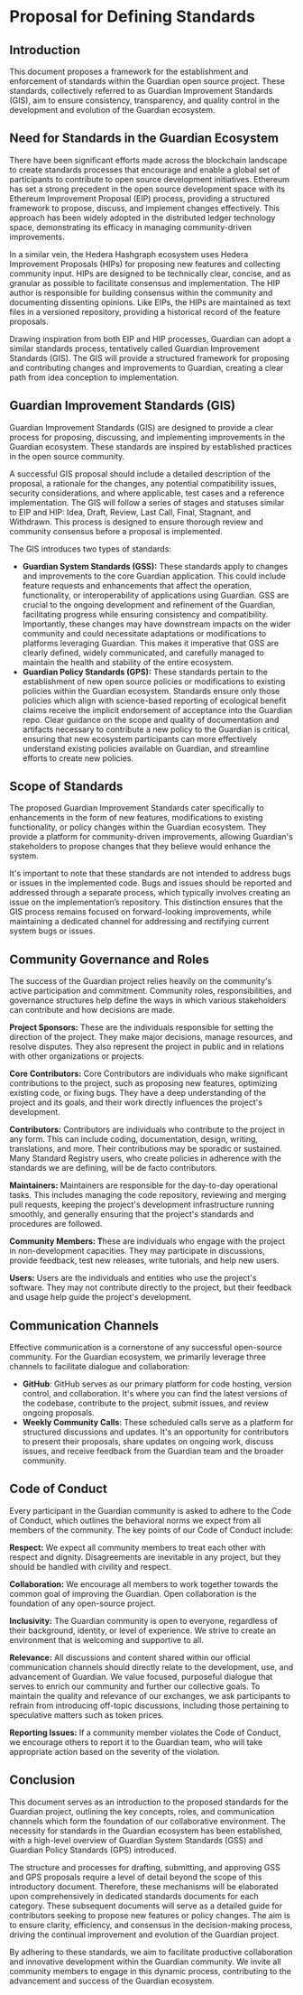 # Proposal for Defining Standards

## Introduction

This document proposes a framework for the establishment and enforcement of standards within the Guardian open source project. These standards, collectively referred to as Guardian Improvement Standards (GIS), aim to ensure consistency, transparency, and quality control in the development and evolution of the Guardian ecosystem.

## Need for Standards in the Guardian Ecosystem

There have been significant efforts made across the blockchain landscape to create standards processes that encourage and enable a global set of participants to contribute to open source development initiatives. Ethereum has set a strong precedent in the open source development space with its Ethereum Improvement Proposal (EIP) process, providing a structured framework to propose, discuss, and implement changes effectively. This approach has been widely adopted in the distributed ledger technology space, demonstrating its efficacy in managing community-driven improvements.

In a similar vein, the Hedera Hashgraph ecosystem uses Hedera Improvement Proposals (HIPs) for proposing new features and collecting community input. HIPs are designed to be technically clear, concise, and as granular as possible to facilitate consensus and implementation. The HIP author is responsible for building consensus within the community and documenting dissenting opinions. Like EIPs, the HIPs are maintained as text files in a versioned repository, providing a historical record of the feature proposals.

Drawing inspiration from both EIP and HIP processes, Guardian can adopt a similar standards process, tentatively called Guardian Improvement Standards (GIS). The GIS will provide a structured framework for proposing and contributing changes and improvements to Guardian, creating a clear path from idea conception to implementation.

## Guardian Improvement Standards (GIS)

Guardian Improvement Standards (GIS) are designed to provide a clear process for proposing, discussing, and implementing improvements in the Guardian ecosystem. These standards are inspired by established practices in the open source community.

A successful GIS proposal should include a detailed description of the proposal, a rationale for the changes, any potential compatibility issues, security considerations, and where applicable, test cases and a reference implementation. The GIS will follow a series of stages and statuses similar to EIP and HIP: Idea, Draft, Review, Last Call, Final, Stagnant, and Withdrawn. This process is designed to ensure thorough review and community consensus before a proposal is implemented.

The GIS introduces two types of standards:

* **Guardian System Standards (GSS):** These standards apply to changes and improvements to the core Guardian application. This could include feature requests and enhancements that affect the operation, functionality, or interoperability of applications using Guardian. GSS are crucial to the ongoing development and refinement of the Guardian, facilitating progress while ensuring consistency and compatibility. Importantly, these changes may have downstream impacts on the wider community and could necessitate adaptations or modifications to platforms leveraging Guardian. This makes it imperative that GSS are clearly defined, widely communicated, and carefully managed to maintain the health and stability of the entire ecosystem.
* **Guardian Policy Standards (GPS):** These standards pertain to the establishment of new open source policies or modifications to existing policies within the Guardian ecosystem. Standards ensure only those policies which align with science-based reporting of ecological benefit claims receive the implicit endorsement of acceptance into the Guardian repo. Clear guidance on the scope and quality of documentation and artifacts necessary to contribute a new policy to the Guardian is critical, ensuring that new ecosystem participants can more effectively understand existing policies available on Guardian, and streamline efforts to create new policies.

## Scope of Standards

The proposed Guardian Improvement Standards cater specifically to enhancements in the form of new features, modifications to existing functionality, or policy changes within the Guardian ecosystem. They provide a platform for community-driven improvements, allowing Guardian's stakeholders to propose changes that they believe would enhance the system.

It's important to note that these standards are not intended to address bugs or issues in the implemented code. Bugs and issues should be reported and addressed through a separate process, which typically involves creating an issue on the implementation’s repository. This distinction ensures that the GIS process remains focused on forward-looking improvements, while maintaining a dedicated channel for addressing and rectifying current system bugs or issues.

## Community Governance and Roles

The success of the Guardian project relies heavily on the community's active participation and commitment. Community roles, responsibilities, and governance structures help define the ways in which various stakeholders can contribute and how decisions are made.

**Project Sponsors:** These are the individuals responsible for setting the direction of the project. They make major decisions, manage resources, and resolve disputes. They also represent the project in public and in relations with other organizations or projects.

**Core Contributors:** Core Contributors are individuals who make significant contributions to the project, such as proposing new features, optimizing existing code, or fixing bugs. They have a deep understanding of the project and its goals, and their work directly influences the project's development.

**Contributors:** Contributors are individuals who contribute to the project in any form. This can include coding, documentation, design, writing, translations, and more. Their contributions may be sporadic or sustained. Many Standard Registry users, who create policies in adherence with the standards we are defining, will be de facto contributors.

**Maintainers:** Maintainers are responsible for the day-to-day operational tasks. This includes managing the code repository, reviewing and merging pull requests, keeping the project's development infrastructure running smoothly, and generally ensuring that the project's standards and procedures are followed.

**Community Members: T**hese are individuals who engage with the project in non-development capacities. They may participate in discussions, provide feedback, test new releases, write tutorials, and help new users.

**Users:** Users are the individuals and entities who use the project's software. They may not contribute directly to the project, but their feedback and usage help guide the project's development.

## &#x20;Communication Channels

Effective communication is a cornerstone of any successful open-source community. For the Guardian ecosystem, we primarily leverage three channels to facilitate dialogue and collaboration:

* **GitHub**: GitHub serves as our primary platform for code hosting, version control, and collaboration. It's where you can find the latest versions of the codebase, contribute to the project, submit issues, and review ongoing proposals.
* **Weekly Community Calls**: These scheduled calls serve as a platform for structured discussions and updates. It's an opportunity for contributors to present their proposals, share updates on ongoing work, discuss issues, and receive feedback from the Guardian team and the broader community.

## &#x20;Code of Conduct

Every participant in the Guardian community is asked to adhere to the Code of Conduct, which outlines the behavioral norms we expect from all members of the community. The key points of our Code of Conduct include:

**Respect:** We expect all community members to treat each other with respect and dignity. Disagreements are inevitable in any project, but they should be handled with civility and respect.

**Collaboration:** We encourage all members to work together towards the common goal of improving the Guardian. Open collaboration is the foundation of any open-source project.

**Inclusivity:** The Guardian community is open to everyone, regardless of their background, identity, or level of experience. We strive to create an environment that is welcoming and supportive to all.

**Relevance:** All discussions and content shared within our official communication channels should directly relate to the development, use, and advancement of Guardian. We value focused, purposeful dialogue that serves to enrich our community and further our collective goals. To maintain the quality and relevance of our exchanges, we ask participants to refrain from introducing off-topic discussions, including those pertaining to speculative matters such as token prices.

**Reporting Issues:** If a community member violates the Code of Conduct, we encourage others to report it to the Guardian team, who will take appropriate action based on the severity of the violation.

## Conclusion

This document serves as an introduction to the proposed standards for the Guardian project, outlining the key concepts, roles, and communication channels which form the foundation of our collaborative environment. The necessity for standards in the Guardian ecosystem has been established, with a high-level overview of Guardian System Standards (GSS) and Guardian Policy Standards (GPS) introduced.&#x20;

The structure and processes for drafting, submitting, and approving GSS and GPS proposals require a level of detail beyond the scope of this introductory document. Therefore, these mechanisms will be elaborated upon comprehensively in dedicated standards documents for each category. These subsequent documents will serve as a detailed guide for contributors seeking to propose new features or policy changes. The aim is to ensure clarity, efficiency, and consensus in the decision-making process, driving the continual improvement and evolution of the Guardian project.

By adhering to these standards, we aim to facilitate productive collaboration and innovative development within the Guardian community. We invite all community members to engage in this dynamic process, contributing to the advancement and success of the Guardian ecosystem.
